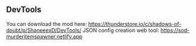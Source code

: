 ## DevTools ##

You can download the mod here: https://thunderstore.io/c/shadows-of-doubt/p/ShaneeexD/DevTools/
JSON config creation web tool: https://sod-murderitemspawner.netlify.app
